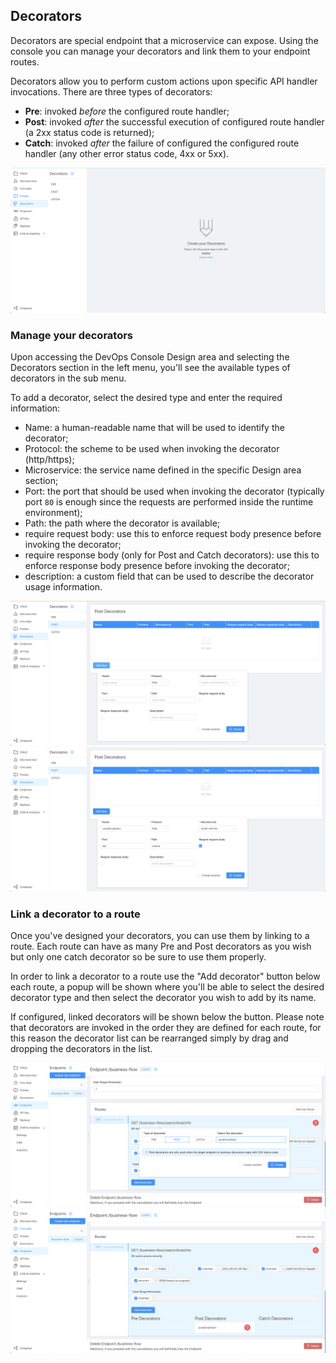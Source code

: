 ## Decorators

Decorators are special endpoint that a microservice can expose. Using the console you can manage your decorators and link them to your endpoint routes.

Decorators allow you to perform custom actions upon specific API handler invocations. There are three types of decorators:

 * **Pre**: invoked *before* the configured route handler;
 * **Post**: invoked *after* the successful execution of configured route handler (a 2xx status code is returned);
 * **Catch**: invoked *after* the failure of configured the configured route handler (any other error status code, 4xx or 5xx).

![Decorators landing page](img/decorators-landing.png)

### Manage your decorators

Upon accessing the DevOps Console Design area and selecting the Decorators section in the left menu, you'll see the available types of decorators in the sub menu.

To add a decorator, select the desired type and enter the required information:
 
  * Name: a human-readable name that will be used to identify the decorator;
  * Protocol: the scheme to be used when invoking the decorator (http/https);
  * Microservice: the service name defined in the specific Design area section;
  * Port: the port that should be used when invoking the decorator (typically port `80` is enough since the requests are performed inside the runtime environment);
  * Path: the path where the decorator is available;
  * require request body: use this to enforce request body presence before invoking the decorator;
  * require response body (only for Post and Catch decorators): use this to enforce response body presence before invoking the decorator;
  * description: a custom field that can be used to describe the decorator usage information.

![Empty Decorators creation form](img/decorators-create-post-empty.png)
![Filled Decorators creation form](img/decorators-create-post-filled.png)

### Link a decorator to a route

Once you've designed your decorators, you can use them by linking to a route. Each route can have as many Pre and Post decorators as you wish but only one catch decorator so be sure to use them properly.

In order to link a decorator to a route use the "Add decorator" button below each route, a popup will be shown where you'll be able to select the desired decorator type and then select the decorator you wish to add by its name.

If configured, linked decorators will be shown below the button. Please note that decorators are invoked in the order they are defined for each route, for this reason the decorator list can be rearranged simply by drag and dropping the decorators in the list.


![Decorator route link form](img/decorators-link-route-selection.png)
![Decorator route link visualization](img/decorators-link-route-done.png)
